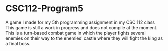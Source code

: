# CSC112-Program5
A game I made for my 5th programming assignment in my CSC 112 class
This game is still a work in progress and does not compile at the moment.
This is a turn-based combat game in which the player fights several enemies 
  on their way to the enemies' castle where they will fight the king as a
  final boss. 
